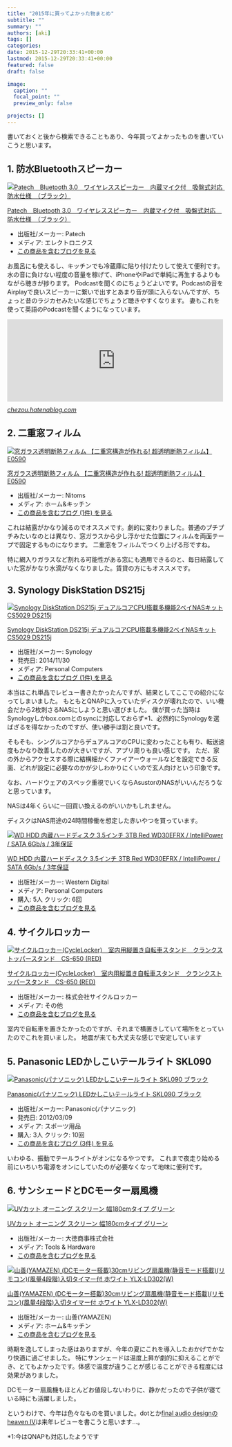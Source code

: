 ```yaml
---
title: "2015年に買ってよかった物まとめ"
subtitle: ""
summary: ""
authors: [aki]
tags: []
categories: 
date: 2015-12-29T20:33:41+00:00
lastmod: 2015-12-29T20:33:41+00:00
featured: false
draft: false

image:
  caption: ""
  focal_point: ""
  preview_only: false

projects: []
---
```

書いておくと後から検索できることもあり、今年買ってよかったものを書いていこうと思います。

## 1. 防水Bluetoothスピーカー

[![Patech　Bluetooth 3.0　ワイヤレススピーカー　内蔵マイク付　吸盤式対応　防水仕様　（ブラック）](https://ecx.images-amazon.com/images/I/51JLR-L6mWL._SL160_.jpg "Patech　Bluetooth 3.0　ワイヤレススピーカー　内蔵マイク付　吸盤式対応　防水仕様　（ブラック）")](http://www.amazon.co.jp/exec/obidos/ASIN/B00NFGRM48/chezou-22/)

[Patech　Bluetooth 3.0　ワイヤレススピーカー　内蔵マイク付　吸盤式対応　防水仕様　（ブラック）](http://www.amazon.co.jp/exec/obidos/ASIN/B00NFGRM48/chezou-22/)

- 出版社/メーカー: Patech
- メディア: エレクトロニクス
- [この商品を含むブログを見る](http://d.hatena.ne.jp/asin/B00NFGRM48/chezou-22)

お風呂にも使えるし、キッチンでも冷蔵庫に貼り付けたりして使えて便利です。水の音に負けない程度の音量を稼げて、iPhoneやiPadで単純に再生するよりもながら聴きが捗ります。 Podcastを聞くのにちょうどよいです。Podcastの音をAirplayで良いスピーカーに繋いで出すとあまり音が頭に入らないんですが、ちょっと昔のラジカセみたいな感じでちょうど聴きやすくなります。 妻もこれを使って英語のPodcastを聞くようになっています。

<iframe src="https://chezou.hatenablog.com/embed/2015/10/07/234753" title="吸盤付きお風呂スピーカーがPodcast聞くのにすごい便利 - once upon a time," class="embed-card embed-blogcard" scrolling="no" frameborder="0" style="display: block; width: 100%; height: 190px; max-width: 500px; margin: 10px 0px;"></iframe><cite class="hatena-citation"><a href="https://chezou.hatenablog.com/entry/2015/10/07/234753">chezou.hatenablog.com</a></cite>

## 2. 二重窓フィルム

[![窓ガラス透明断熱フィルム 【二重窓構造が作れる! 超透明断熱フィルム】 E0590](https://ecx.images-amazon.com/images/I/315Zl1cu0FL._SL160_.jpg "窓ガラス透明断熱フィルム 【二重窓構造が作れる! 超透明断熱フィルム】 E0590")](http://www.amazon.co.jp/exec/obidos/ASIN/B00476HMHC/chezou-22/)

[窓ガラス透明断熱フィルム 【二重窓構造が作れる! 超透明断熱フィルム】 E0590](http://www.amazon.co.jp/exec/obidos/ASIN/B00476HMHC/chezou-22/)

- 出版社/メーカー: Nitoms
- メディア: ホーム&キッチン
- [この商品を含むブログ (1件) を見る](http://d.hatena.ne.jp/asin/B00476HMHC/chezou-22)

これは結露がかなり減るのでオススメです。劇的に変わりました。普通のプチプチみたいなのとは異なり、窓ガラスから少し浮かせた位置にフィルムを両面テープで固定するものになります。 二重窓をフィルムでつくり上げる形ですね。

特に網入りガラスなど割れる可能性がある窓にも適用できるのと、毎日結露していた窓がかなり水滴がなくなりました。賃貸の方にもオススメです。

## 3. Synology DiskStation DS215j

[![Synology DiskStation DS215j デュアルコアCPU搭載多機能2ベイNASキット CS5029 DS215j](https://ecx.images-amazon.com/images/I/31t3mhYoTlL._SL160_.jpg "Synology DiskStation DS215j デュアルコアCPU搭載多機能2ベイNASキット CS5029 DS215j")](http://www.amazon.co.jp/exec/obidos/ASIN/B00PRXT088/chezou-22/)

[Synology DiskStation DS215j デュアルコアCPU搭載多機能2ベイNASキット CS5029 DS215j](http://www.amazon.co.jp/exec/obidos/ASIN/B00PRXT088/chezou-22/)

- 出版社/メーカー: Synology
- 発売日: 2014/11/30
- メディア: Personal Computers
- [この商品を含むブログ (1件) を見る](http://d.hatena.ne.jp/asin/B00PRXT088/chezou-22)

本当はこれ単品でレビュー書きたかったんですが、結果としてここでの紹介になってしまいました。 もともとQNAPに入っていたディスクが壊れたので、いい機会だから2枚刺さるNASにしようと思い選びました。 僕が買った当時はSynologyしかbox.comとのsyncに対応しておらず\*1、必然的にSynologyを選ばざるを得なかったのですが、使い勝手は割と良いです。

そもそも、シングルコアからデュアルコアのCPUに変わったことも有り、転送速度もかなり改善したのが大きいですが、アプリ周りも良い感じです。 ただ、家の外からアクセスする際に結構細かくファイアーウォールなどを設定できる反面、どれが設定に必要なのかが少しわかりにくいので玄人向けという印象です。

なお、ハードウェアのスペック重視でいくならAsustorのNASがいいんだろうなと思っています。

NASは4年くらいに一回買い換えるのがいいかもしれません。

ディスクはNAS用途の24時間稼働を想定した赤いやつを買っています。

[![WD HDD 内蔵ハードディスク 3.5インチ 3TB Red WD30EFRX / IntelliPower / SATA 6Gb/s / 3年保証](https://ecx.images-amazon.com/images/I/51I6hfSzvyL._SL160_.jpg "WD HDD 内蔵ハードディスク 3.5インチ 3TB Red WD30EFRX / IntelliPower / SATA 6Gb/s / 3年保証")](http://www.amazon.co.jp/exec/obidos/ASIN/B008P56QEQ/chezou-22/)

[WD HDD 内蔵ハードディスク 3.5インチ 3TB Red WD30EFRX / IntelliPower / SATA 6Gb/s / 3年保証](http://www.amazon.co.jp/exec/obidos/ASIN/B008P56QEQ/chezou-22/)

- 出版社/メーカー: Western Digital
- メディア: Personal Computers
- 購入: 5人 クリック: 6回
- [この商品を含むブログを見る](http://d.hatena.ne.jp/asin/B008P56QEQ/chezou-22)

## 4. サイクルロッカー

[![サイクルロッカー(CycleLocker)　室内用縦置き自転車スタンド　クランクストッパースタンド　CS-650 (RED)](https://ecx.images-amazon.com/images/I/31Vs5lmqSAL._SL160_.jpg "サイクルロッカー(CycleLocker)　室内用縦置き自転車スタンド　クランクストッパースタンド　CS-650 (RED)")](http://www.amazon.co.jp/exec/obidos/ASIN/B00TD128N4/chezou-22/)

[サイクルロッカー(CycleLocker)　室内用縦置き自転車スタンド　クランクストッパースタンド　CS-650 (RED)](http://www.amazon.co.jp/exec/obidos/ASIN/B00TD128N4/chezou-22/)

- 出版社/メーカー: 株式会社サイクルロッカー
- メディア: その他
- [この商品を含むブログを見る](http://d.hatena.ne.jp/asin/B00TD128N4/chezou-22)

室内で自転車を置きたかったのですが、それまで横置きしていて場所をとっていたのでこれを買いました。 地震が来ても大丈夫な感じで安定しています

## 5. Panasonic LEDかしこいテールライト SKL090

[![Panasonic(パナソニック) LEDかしこいテールライト SKL090 ブラック](https://ecx.images-amazon.com/images/I/41mwQdHSbyL._SL160_.jpg "Panasonic(パナソニック) LEDかしこいテールライト SKL090 ブラック")](http://www.amazon.co.jp/exec/obidos/ASIN/B006L09B0I/chezou-22/)

[Panasonic(パナソニック) LEDかしこいテールライト SKL090 ブラック](http://www.amazon.co.jp/exec/obidos/ASIN/B006L09B0I/chezou-22/)

- 出版社/メーカー: Panasonic(パナソニック)
- 発売日: 2012/03/09
- メディア: スポーツ用品
- 購入: 3人 クリック: 10回
- [この商品を含むブログ (3件) を見る](http://d.hatena.ne.jp/asin/B006L09B0I/chezou-22)

いわゆる、振動でテールライトがオンになるやつです。 これまで夜走り始める前にいちいち電源をオンにしていたのが必要なくなって地味に便利です。

## 6. サンシェードとDCモーター扇風機

[![UVカット オーニング スクリーン 幅180cmタイプ グリーン](https://ecx.images-amazon.com/images/I/519mbHY5tRL._SL160_.jpg "UVカット オーニング スクリーン 幅180cmタイプ グリーン")](http://www.amazon.co.jp/exec/obidos/ASIN/B00C56VL14/chezou-22/)

[UVカット オーニング スクリーン 幅180cmタイプ グリーン](http://www.amazon.co.jp/exec/obidos/ASIN/B00C56VL14/chezou-22/)

- 出版社/メーカー: 大徳商事株式会社
- メディア: Tools & Hardware
- [この商品を含むブログを見る](http://d.hatena.ne.jp/asin/B00C56VL14/chezou-22)

[![山善(YAMAZEN) (DCモーター搭載)30cmリビング扇風機(静音モード搭載)(リモコン)(風量4段階)入切タイマー付 ホワイト YLX-LD302(W)](https://ecx.images-amazon.com/images/I/31CksmIlExL._SL160_.jpg "山善(YAMAZEN) (DCモーター搭載)30cmリビング扇風機(静音モード搭載)(リモコン)(風量4段階)入切タイマー付 ホワイト YLX-LD302(W)")](http://www.amazon.co.jp/exec/obidos/ASIN/B00TZ9W8FW/chezou-22/)

[山善(YAMAZEN) (DCモーター搭載)30cmリビング扇風機(静音モード搭載)(リモコン)(風量4段階)入切タイマー付 ホワイト YLX-LD302(W)](http://www.amazon.co.jp/exec/obidos/ASIN/B00TZ9W8FW/chezou-22/)

- 出版社/メーカー: 山善(YAMAZEN)
- メディア: ホーム&キッチン
- [この商品を含むブログを見る](http://d.hatena.ne.jp/asin/B00TZ9W8FW/chezou-22)

時期を逸してしまった感はありますが、今年の夏にこれを導入したおかげでかなり快適に過ごせました。 特にサンシェードは温度上昇が劇的に抑えることができ、とてもよかったです。体感で温度が違うことが感じることができる程度には効果がありました。

DCモーター扇風機もほとんどお値段しないわりに、静かだったので子供が寝ている時にも活躍しました。

というわけで、今年は色々なものを買いました。dotとか[final audio designのheaven IV](http://amzn.to/1NTKFHz)は来年レビューを書こうと思います...。

\*1:今はQNAPも対応したようです


